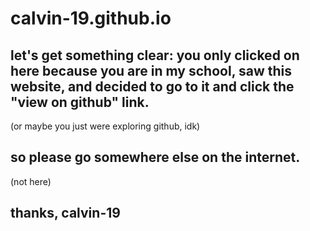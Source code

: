 # calvin-19.github.io

## let's get something clear: you only clicked on here because you are in my school, saw this website, and decided to go to it and click the "view on github" link.
(or maybe you just were exploring  github, idk)
## so please go somewhere else on the internet.
(not here)
## thanks, calvin-19
